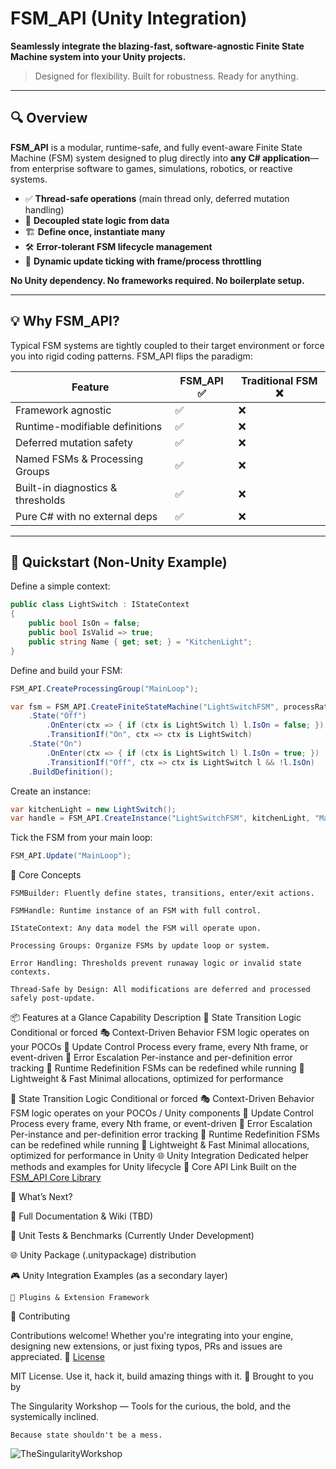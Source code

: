 # FSM_API (Unity Integration)

**Seamlessly integrate the blazing-fast, software-agnostic Finite State Machine system into your Unity projects.**

> Designed for flexibility. Built for robustness. Ready for anything.


---

## 🔍 Overview

**FSM_API** is a modular, runtime-safe, and fully event-aware Finite State Machine (FSM) system designed to plug directly into **any C# application**—from enterprise software to games, simulations, robotics, or reactive systems.

- ✅ **Thread-safe operations** (main thread only, deferred mutation handling)
- 🧠 **Decoupled state logic from data**
- 🏗️ **Define once, instantiate many**
- 🛠️ **Error-tolerant FSM lifecycle management**
- 🧪 **Dynamic update ticking with frame/process throttling**

**No Unity dependency. No frameworks required. No boilerplate setup.**

---

## 💡 Why FSM_API?

Typical FSM systems are tightly coupled to their target environment or force you into rigid coding patterns. FSM_API flips the paradigm:

| Feature                          | FSM_API ✅ | Traditional FSM ❌ |
|----------------------------------|------------|--------------------|
| Framework agnostic               | ✅         | ❌                 |
| Runtime-modifiable definitions   | ✅         | ❌                 |
| Deferred mutation safety         | ✅         | ❌                 |
| Named FSMs & Processing Groups   | ✅         | ❌                 |
| Built-in diagnostics & thresholds| ✅         | ❌                 |
| Pure C# with no external deps    | ✅         | ❌                 |

---

## 🚀 Quickstart (Non-Unity Example)

Define a simple context:

```csharp
public class LightSwitch : IStateContext
{
    public bool IsOn = false;
    public bool IsValid => true;
    public string Name { get; set; } = "KitchenLight";
}
 ````
Define and build your FSM:
```csharp
FSM_API.CreateProcessingGroup("MainLoop");

var fsm = FSM_API.CreateFiniteStateMachine("LightSwitchFSM", processRate: 1, processingGroup: "MainLoop")
    .State("Off")
        .OnEnter(ctx => { if (ctx is LightSwitch l) l.IsOn = false; })
        .TransitionIf("On", ctx => ctx is LightSwitch)
    .State("On")
        .OnEnter(ctx => { if (ctx is LightSwitch l) l.IsOn = true; })
        .TransitionIf("Off", ctx => ctx is LightSwitch l && !l.IsOn)
    .BuildDefinition();
 ````
Create an instance:
```csharp
var kitchenLight = new LightSwitch();
var handle = FSM_API.CreateInstance("LightSwitchFSM", kitchenLight, "MainLoop");
 ````
Tick the FSM from your main loop:
```csharp
FSM_API.Update("MainLoop");
 ````
🔧 Core Concepts

    FSMBuilder: Fluently define states, transitions, enter/exit actions.

    FSMHandle: Runtime instance of an FSM with full control.

    IStateContext: Any data model the FSM will operate upon.

    Processing Groups: Organize FSMs by update loop or system.

    Error Handling: Thresholds prevent runaway logic or invalid state contexts.

    Thread-Safe by Design: All modifications are deferred and processed safely post-update.

📦 Features at a Glance
Capability	Description
🔄 State Transition Logic	Conditional or forced
🎭 Context-Driven Behavior	FSM logic operates on your POCOs
🧪 Update Control	Process every frame, every Nth frame, or event-driven
🧯 Error Escalation	Per-instance and per-definition error tracking
🔁 Runtime Redefinition	FSMs can be redefined while running
🎯 Lightweight & Fast	Minimal allocations, optimized for performance

🔄 State Transition Logic	Conditional or forced
🎭 Context-Driven Behavior	FSM logic operates on your POCOs / Unity components
🧪 Update Control	Process every frame, every Nth frame, or event-driven
🧯 Error Escalation	Per-instance and per-definition error tracking
🔁 Runtime Redefinition	FSMs can be redefined while running
🎯 Lightweight & Fast	Minimal allocations, optimized for performance in Unity
🌐 Unity Integration	Dedicated helper methods and examples for Unity lifecycle
🔬 Core API Link	Built on the [FSM_API Core Library](https://github.com/TrentBest/FSM_API)

📘 What’s Next?

📖 Full Documentation & Wiki (TBD)

🧪 Unit Tests & Benchmarks (Currently Under Development)

🌐 Unity Package (.unitypackage) distribution 

🎮 Unity Integration Examples (as a secondary layer)

    🔌 Plugins & Extension Framework

🤝 Contributing

Contributions welcome! Whether you're integrating into your engine, designing new extensions, or just fixing typos, PRs and issues are appreciated.
📄 [License](LICENSE.txt)

MIT License. Use it, hack it, build amazing things with it.
🧠 Brought to you by

The Singularity Workshop — Tools for the curious, the bold, and the systemically inclined.

    Because state shouldn't be a mess.

    
![TheSingularityWorkshop](https://github.com/user-attachments/assets/b94a9412-29f3-4b55-9d07-ddef3b57e082)

